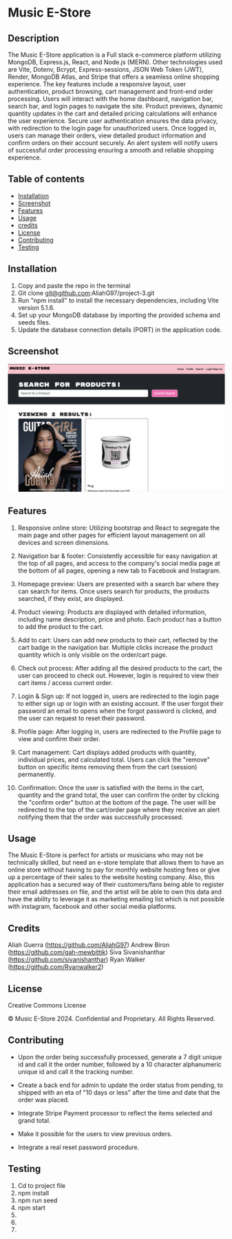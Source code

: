 # Music E-Store

## Description

The Music E-Store application is a Full stack e-commerce platform utilizing MongoDB, Express.js, React, and Node.js (MERN). Other technologies used are Vite, Dotenv, Bcrypt, Express-sessions, JSON Web Token (JWT), Render, MongoDB Atlas, and Stripe that offers a seamless online shopping experience. The key features include a responsive layout, user authentication, product browsing, cart management and front-end order processing. Users will interact with the home dashboard, navigation bar, search bar, and login pages to navigate the site. Product previews, dynamic quantity updates in the cart and detailed pricing calculations will enhance the user experience. Secure user authentication ensures the data privacy, with redirection to the login page for unauthorized users. Once logged in, users can manage their orders, view detailed product information and confirm orders on their account securely. An alert system will notify users of successful order processing ensuring a smooth and reliable shopping experience. 

## Table of contents
- [Installation](#installation)
- [Screenshot](#screenshot)
- [Features](#features)
- [Usage](#usage)
- [credits](#credits)
- [License](#license)
- [Contributing](#contributing)
- [Testing](#testing)


## Installation
1. Copy and paste the repo in the terminal
2. Git clone git@github.com:AliahG97/project-3.git
3. Run "npm install" to install the necessary dependencies, including Vite version 5.1.6.
4. Set up your MongoDB database by importing the provided schema and seeds files.
5. Update the database connection details (PORT) in the application code.

## Screenshot
![ReadMe Gen Screenshot](./client/public/images/homeReadMe.png)


## Features
1. Responsive online store: Utilizing bootstrap and React to segregate the main page and other pages for efficient layout management on all devices and screen dimensions.


2. Navigation bar & footer: Consistently accessible for easy navigation at the top of all pages, and access to the company's social media page at the bottom of all pages, opening a new tab to Facebook and Instagram.


3. Homepage preview: Users are presented with a search bar where they can search for items. Once users search for products, the products searched, if they exist, are displayed.


4. Product viewing: Products are displayed with detailed information, including name description, price and photo. Each product has a  button to add the product to the cart. 


5. Add to cart: Users can add new products to their cart, reflected by the cart badge in the navigation bar. Multiple clicks increase the product quantity which is only visible on the order/cart page.


6. Check out process: After adding all the desired products to the cart, the user can proceed to check out. However, login is required to view their cart items / access current order.

7. Login & Sign up: If not logged in, users are redirected to the login page to either sign up or login with an existing account. If the user forgot their password an email to opens when the forgot password is clicked, and the user can request to reset their password.

8. Profile page: After logging in, users are redirected to the Profile page to view and confirm their order.

9. Cart management: Cart displays added products with quantity, individual prices, and calculated total. Users can click the "remove" button on specific items removing them from the cart (session) permanently.

10. Confirmation: Once the user is satisfied with the items in the cart, quantity and the grand total, the user can confirm the order by clicking the  "confirm order" button at the bottom of the page. The user will be redirected to the top of the cart/order page where they receive an alert notifying them that the order was successfully processed.


## Usage
The Music E-Store is perfect for artists or musicians who may not be technically skilled, but need an e-store template that allows them to have an online store without having to pay for monthly website hosting fees or give up a percentage of their sales to the website hosting company. Also, this application has a secured way of their customers/fans being able to register their email addresses on file, and the artist will be able to own this data and have the ability to leverage it as marketing emailing list which is not possible with instagram, facebook and other social media platforms.


## Credits
Aliah Guerra (https://github.com/AliahG97)
Andrew Biron (https://github.com/gah-mewbittik)
Siva Sivanishanthar (https://github.com/sivanishanthar)
Ryan Walker (https://github.com/Ryanwalker2)

## License
Creative Commons License

© Music E-Store 2024. Confidential and Proprietary. All Rights Reserved.



## Contributing
- Upon the order being successfully processed, generate a 7 digit unique id and call it the order number, followed by a 10 character alphanumeric unique id and call it the tracking number.

- Create a back end for admin to update the order status from pending, to shipped with an eta of "10 days or less" after the time and date that the order was placed.

- Integrate Stripe Payment processor to reflect the items selected and grand total.

- Make it possible for the users to view previous orders.

- Integrate a real reset password procedure.


## Testing
1. Cd to project file
2. npm install
3. npm run seed
4. npm start
5. 
6. 
7. 



